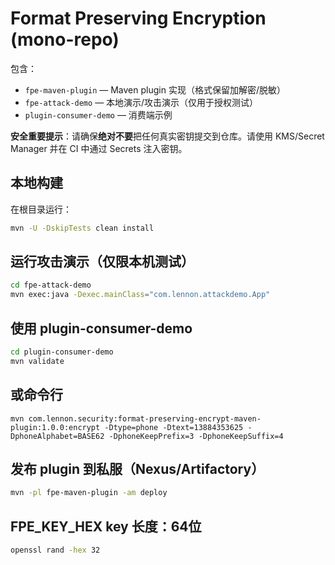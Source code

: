 # Format Preserving Encryption (mono-repo)

包含：
- `fpe-maven-plugin` — Maven plugin 实现（格式保留加解密/脱敏）
- `fpe-attack-demo` — 本地演示/攻击演示（仅用于授权测试）
- `plugin-consumer-demo` — 消费端示例

**安全重要提示**：请确保**绝对不要**把任何真实密钥提交到仓库。请使用 KMS/Secret Manager 并在 CI 中通过 Secrets 注入密钥。

## 本地构建
在根目录运行：
```bash
mvn -U -DskipTests clean install
```


## 运行攻击演示（仅限本机测试）
```bash
cd fpe-attack-demo
mvn exec:java -Dexec.mainClass="com.lennon.attackdemo.App"
```

## 使用 plugin-consumer-demo
```bash
cd plugin-consumer-demo
mvn validate
```
## 或命令行
```
mvn com.lennon.security:format-preserving-encrypt-maven-plugin:1.0.0:encrypt -Dtype=phone -Dtext=13884353625 -DphoneAlphabet=BASE62 -DphoneKeepPrefix=3 -DphoneKeepSuffix=4
```

## 发布 plugin 到私服（Nexus/Artifactory）
```bash
mvn -pl fpe-maven-plugin -am deploy
```


## FPE_KEY_HEX key 长度：64位
```bash
openssl rand -hex 32
```

